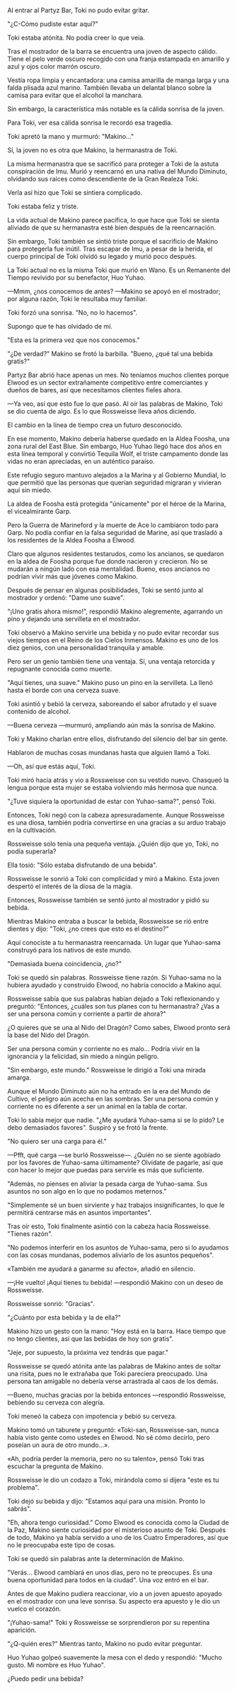 
Al entrar al Partyz Bar, Toki no pudo evitar gritar.

"¿C-Cómo pudiste estar aquí?"

Toki estaba atónita. No podía creer lo que veía.

Tras el mostrador de la barra se encuentra una joven de aspecto cálido. Tiene el pelo verde oscuro recogido con una franja estampada en amarillo y azul y ojos color marrón oscuro.

Vestía ropa limpia y encantadora: una camisa amarilla de manga larga y una falda plisada azul marino. También llevaba un delantal blanco sobre la camisa para evitar que el alcohol la manchara.

Sin embargo, la característica más notable es la cálida sonrisa de la joven.

Para Toki, ver esa cálida sonrisa le recordó esa tragedia.

Toki apretó la mano y murmuró: "Makino..."

Sí, la joven no es otra que Makino, la hermanastra de Toki.

La misma hermanastra que se sacrificó para proteger a Toki de la astuta conspiración de Imu. Murió y reencarnó en una nativa del Mundo Diminuto, olvidando sus raíces como descendiente de la Gran Realeza Toki.

Verla así hizo que Toki se sintiera complicado.

Toki estaba feliz y triste.

La vida actual de Makino parece pacífica, lo que hace que Toki se sienta aliviado de que su hermanastra esté bien después de la reencarnación.

Sin embargo, Toki también se sintió triste porque el sacrificio de Makino para protegerla fue inútil. Tras escapar de Imu, a pesar de la herida, el cuerpo principal de Toki olvidó su legado y murió poco después.

La Toki actual no es la misma Toki que murió en Wano. Es un Remanente del Tiempo revivido por su benefactor, Huo Yuhao.

—Mmm, ¿nos conocemos de antes? —Makino se apoyó en el mostrador; por alguna razón, Toki le resultaba muy familiar.

Toki forzó una sonrisa. "No, no lo hacemos".

Supongo que te has olvidado de mí.

"Esta es la primera vez que nos conocemos."

"¿De verdad?" Makino se frotó la barbilla. "Bueno, ¿qué tal una bebida gratis?"

Partyz Bar abrió hace apenas un mes. No teníamos muchos clientes porque Elwood es un sector extrañamente competitivo entre comerciantes y dueños de bares, así que necesitamos clientes fieles ahora.

—Ya veo, así que esto fue lo que pasó. Al oír las palabras de Makino, Toki se dio cuenta de algo. Es lo que Rossweisse lleva años diciendo.

El cambio en la línea de tiempo crea un futuro desconocido.

En ese momento, Makino debería haberse quedado en la Aldea Foosha, una zona rural del East Blue. Sin embargo, Huo Yuhao llegó hace dos años en esta línea temporal y convirtió Tequila Wolf, el triste campamento donde las vidas no eran apreciadas, en un auténtico paraíso.

Este refugio seguro mantuvo alejados a la Marina y al Gobierno Mundial, lo que permitió que las personas que querían seguridad migraran y vivieran aquí sin miedo.

La aldea de Foosha está protegida "únicamente" por el héroe de la Marina, el vicealmirante Garp.

Pero la Guerra de Marineford y la muerte de Ace lo cambiaron todo para Garp. No podía confiar en la falsa seguridad de Marine, así que trasladó a los residentes de la Aldea Foosha a Elwood.

Claro que algunos residentes testarudos, como los ancianos, se quedaron en la aldea de Foosha porque fue donde nacieron y crecieron. No se mudarán a ningún lado con esa mentalidad. Bueno, esos ancianos no podrían vivir más que jóvenes como Makino.

Después de pensar en algunas posibilidades, Toki se sentó junto al mostrador y ordenó: "Dame uno suave".

"¡Uno gratis ahora mismo!", respondió Makino alegremente, agarrando un pino y dejando una servilleta en el mostrador.

Toki observó a Makino servirle una bebida y no pudo evitar recordar sus viejos tiempos en el Reino de los Cielos Inmensos. Makino es uno de los diez genios, con una personalidad tranquila y amable.

Pero ser un genio también tiene una ventaja. Sí, una ventaja retorcida y repugnante conocida como muerte.

"Aquí tienes, una suave." Makino puso un pino en la servilleta. La llenó hasta el borde con una cerveza suave.

Toki asintió y bebió la cerveza, saboreando el sabor afrutado y el suave contenido de alcohol.

—Buena cerveza —murmuró, ampliando aún más la sonrisa de Makino.

Toki y Makino charlan entre ellos, disfrutando del silencio del bar sin gente.

Hablaron de muchas cosas mundanas hasta que alguien llamó a Toki.

—Oh, así que estás aquí, Toki.

Toki miró hacia atrás y vio a Rossweisse con su vestido nuevo. Chasqueó la lengua porque esta mujer se estaba volviendo más hermosa que nunca.

"¿Tuve siquiera la oportunidad de estar con Yuhao-sama?", pensó Toki.

Entonces, Toki negó con la cabeza apresuradamente. Aunque Rossweisse es una diosa, también podría convertirse en una gracias a su arduo trabajo en la cultivación.

Rossweisse solo tenía una pequeña ventaja. ¿Quién dijo que yo, Toki, no podía superarla?

Ella tosió: "Sólo estaba disfrutando de una bebida".

Rossweisse le sonrió a Toki con complicidad y miró a Makino. Esta joven despertó el interés de la diosa de la magia.

Entonces, Rossweisse también se sentó junto al mostrador y pidió su bebida.

Mientras Makino entraba a buscar la bebida, Rossweisse se rió entre dientes y dijo: "Toki, ¿no crees que esto es el destino?"

Aquí conociste a tu hermanastra reencarnada. Un lugar que Yuhao-sama construyó para los nativos de este mundo.

"Demasiada buena coincidencia, ¿no?"

Toki se quedó sin palabras. Rossweisse tiene razón. Si Yuhao-sama no la hubiera ayudado y construido Elwood, no habría conocido a Makino aquí.

Rossweisse sabía que sus palabras habían dejado a Toki reflexionando y preguntó: "Entonces, ¿cuáles son tus planes con tu hermanastra? ¿Vas a ser una persona común y corriente a partir de ahora?"

¿O quieres que se una al Nido del Dragón? Como sabes, Elwood pronto será la base del Nido del Dragón.

Ser una persona común y corriente no es malo... Podría vivir en la ignorancia y la felicidad, sin miedo a ningún peligro.

"Sin embargo, este mundo." Rossweisse le dirigió a Toki una mirada amarga.

Aunque el Mundo Diminuto aún no ha entrado en la era del Mundo de Cultivo, el peligro aún acecha en las sombras. Ser una persona común y corriente no es diferente a ser un animal en la tabla de cortar.

Toki lo sabía mejor que nadie. "¿Me ayudará Yuhao-sama si se lo pido? Le debo demasiados favores". Suspiró y se frotó la frente.

"No quiero ser una carga para él."

—Pfft, qué carga —se burló Rossweisse—. ¿Quién no se siente agobiado por los favores de Yuhao-sama últimamente? Olvídate de pagarle, así que con hacer lo mejor que puedas para servirle es más que suficiente.

"Además, no pienses en aliviar la pesada carga de Yuhao-sama. Sus asuntos no son algo en lo que no podamos meternos."

"Simplemente sé un buen sirviente y haz trabajos insignificantes, lo que le permitirá centrarse más en asuntos importantes".

Tras oír esto, Toki finalmente asintió con la cabeza hacia Rossweisse. "Tienes razón".

"No podemos interferir en los asuntos de Yuhao-sama, pero si lo ayudamos con las cosas mundanas, podemos aliviarlo de los asuntos pequeños".

«También me ayudará a ganarme su afecto», añadió en silencio.

—¡He vuelto! ¡Aquí tienes tu bebida! —respondió Makino con un deseo de Rossweisse.

Rossweisse sonrió: "Gracias".

"¿Cuánto por esta bebida y la de ella?"

Makino hizo un gesto con la mano: "Hoy está en la barra. Hace tiempo que no tengo clientes, así que las bebidas de hoy son gratis".

"Jeje, por supuesto, la próxima vez tendrás que pagar."

Rossweisse se quedó atónita ante las palabras de Makino antes de soltar una risita, pues no le extrañaba que Toki pareciera preocupado. Una persona tan amigable no debería verse arrastrada al caos de los demás.

—Bueno, muchas gracias por la bebida entonces —respondió Rossweisse, bebiendo su cerveza con alegría.

Toki meneó la cabeza con impotencia y bebió su cerveza.

Makino tomó un taburete y preguntó: «Toki-san, Rossweisse-san, nunca había visto gente como ustedes en Elwood. No sé cómo decirlo, pero poseían un aura de otro mundo...».

«Ah, podría perder la memoria, pero no su talento», pensó Toki tras escuchar la pregunta de Makino.

Rossweisse le dio un codazo a Toki, mirándola como si dijera "este es tu problema".

Toki dejó su bebida y dijo: "Estamos aquí para una misión. Pronto lo sabrás".

"Eh, ahora tengo curiosidad." Como Elwood es conocida como la Ciudad de la Paz, Makino siente curiosidad por el misterioso asunto de Toki. Después de todo, Makino ya había servido a uno de los Cuatro Emperadores, así que no le preocupaba este tipo de cosas.

Toki se quedó sin palabras ante la determinación de Makino.

"Verás... Elwood cambiará en unos días, pero no te preocupes. Es una buena oportunidad para todos en la ciudad". Una voz entró en el bar.

Antes de que Makino pudiera reaccionar, vio a un joven apuesto apoyado en el mostrador con una leve sonrisa. Su aspecto era apuesto y le dio un vuelco el corazón.

"¡Yuhao-sama!" Toki y Rossweisse se sorprendieron por su repentina aparición.

"¿Q-quién eres?" Mientras tanto, Makino no pudo evitar preguntar.

Huo Yuhao golpeó suavemente la mesa con el dedo y respondió: "Mucho gusto. Mi nombre es Huo Yuhao".

¿Puedo pedir una bebida?